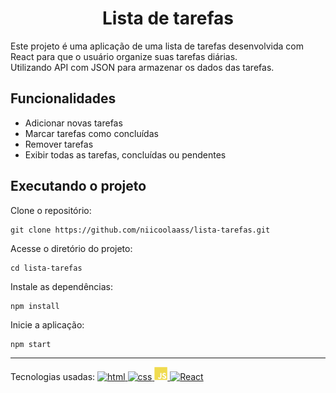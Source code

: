<h1 align="center">Lista de tarefas</h1>
Este projeto é uma aplicação de uma lista de tarefas desenvolvida com React para que o usuário organize suas tarefas diárias.<br>
Utilizando API com JSON para armazenar os dados das tarefas.

## Funcionalidades 

- Adicionar novas tarefas
- Marcar tarefas como concluídas
- Remover tarefas
- Exibir todas as tarefas, concluídas ou pendentes

## Executando o projeto

Clone o repositório:
   ```
   git clone https://github.com/niicoolaass/lista-tarefas.git
   ```

Acesse o diretório do projeto:
   ```
   cd lista-tarefas
   ```

Instale as dependências:
   ```
   npm install
   ```

Inicie a aplicação:
   ```
  npm start
   ```


<hr>

Tecnologias usadas: <a href="#" title="html"><img src="https://github.com/get-icon/geticon/blob/master/icons/html-5.svg" alt="html" width="21px" height="21px"> <a href="#" title="css"><img src="https://github.com/get-icon/geticon/blob/master/icons/css-3.svg" alt="css" width="21px" height="21px"> <a href="#" title="css"> <img src="https://raw.githubusercontent.com/devicons/devicon/master/icons/javascript/javascript-plain.svg" alt="css" width="21px" height="21px"> <a href="https://reactjs.org/" title="React"><img src="https://github.com/get-icon/geticon/raw/master/icons/react.svg" alt="React" width="21px" height="21px"></a>
